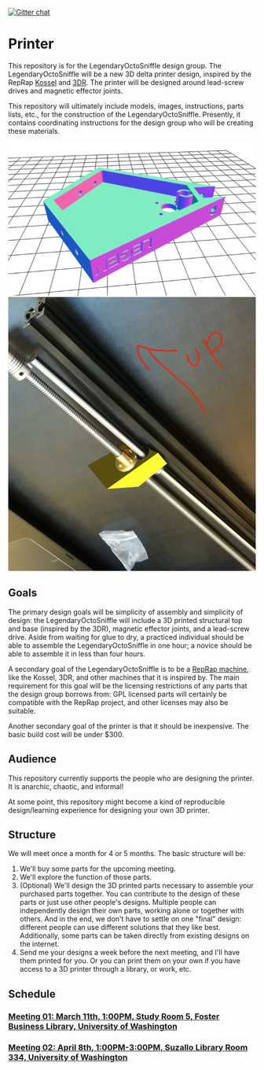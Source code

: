 [![Gitter chat](https://badges.gitter.im/gitterHQ/gitter.png)](https://gitter.im/LegendaryOctoSniffle/Lobby)
# Printer

This repository is for the LegendaryOctoSniffle design group. The LegendaryOctoSniffle will be a new 3D delta printer design, inspired by the RepRap [Kossel](http://reprap.org/wiki/Kossel) and [3DR](http://reprap.org/wiki/3DR). The printer will be designed around lead-screw drives and magnetic effector joints.

This repository will ultimately include models, images, instructions, parts lists, etc., for the construction of the LegendaryOctoSniffle. Presently, it contains coordinating instructions for the design group who will be creating these materials.

![Bossless top](top/bossless_top/render.png)
![Carriage example in real life](carriage/carriage_irl.png)

## Goals

The primary design goals will be simplicity of assembly and simplicity of design: the LegendaryOctoSniffle will include a 3D printed structural top and base (inspired by the 3DR), magnetic effector joints, and a lead-screw drive. Aside from waiting for glue to dry, a practiced individual should be able to assemble the LegendaryOctoSniffle in one hour; a novice should be able to assemble it in less than four hours.

A secondary goal of the LegendaryOctoSniffle is to be a [RepRap machine](http://reprap.org/wiki/RepRap_Machines), like the Kossel, 3DR, and other machines that it is inspired by. The main requirement for this goal will be the licensing restrictions of any parts that the design group borrows from: GPL licensed parts will certainly be compatible with the RepRap project, and other licenses may also be suitable.

Another secondary goal of the printer is that it should be inexpensive. The basic build cost will be under $300.

## Audience

This repository currently supports the people who are designing the printer. It is anarchic, chaotic, and informal!

At some point, this repository might become a kind of reproducible design/learning experience for designing your own 3D printer.

## Structure

We will meet once a month for 4 or 5 months. The basic structure will be:

1. We'll buy some parts for the upcoming meeting.
2. We'll explore the function of those parts.
3. (Optional) We'll design the 3D printed parts necessary to assemble your purchased parts together. You can contribute to the design of these parts or just use other people's designs. Multiple people can independently design their own parts, working alone or together with others. And in the end, we don't have to settle on one "final" design: different people can use different solutions that they like best. Additionally, some parts can be taken directly from existing designs on the internet.
4. Send me your designs a week before the next meeting, and I'll have them printed for you. Or you can print them on your own if you have access to a 3D printer through a library, or work, etc.

## Schedule

### [Meeting 01: March 11th, 1:00PM, Study Room 5, Foster Business Library, University of Washington](meeting-01/)
### [Meeting 02: April 8th, 1:00PM-3:00PM, Suzallo Library Room 334, University of Washington](meeting-02/)


